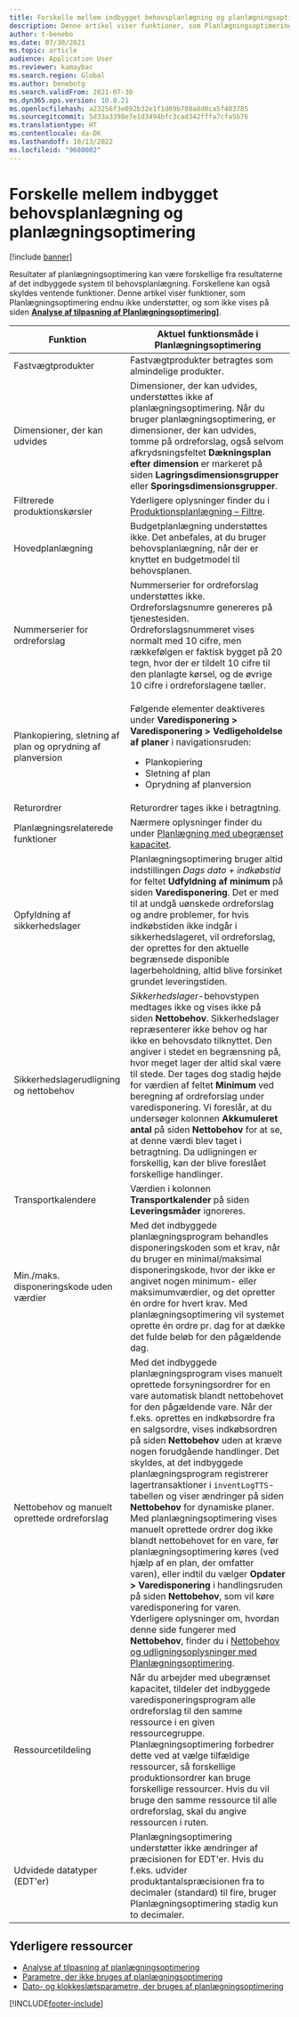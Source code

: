 ```yaml
---
title: Forskelle mellem indbygget behovsplanlægning og planlægningsoptimering
description: Denne artikel viser funktioner, som Planlægningsoptimering endnu ikke understøtter, og som ikke vises på siden for analyse af tilpasning af Planlægningsoptimering.
author: t-benebo
ms.date: 07/30/2021
ms.topic: article
audience: Application User
ms.reviewer: kamaybac
ms.search.region: Global
ms.author: benebotg
ms.search.validFrom: 2021-07-30
ms.dyn365.ops.version: 10.0.21
ms.openlocfilehash: a23256f3e092b32e1f1d09b708a8d0ca5f403785
ms.sourcegitcommit: 5d33a3398e7e1d3494bfc3cad342fffa7cfa5b76
ms.translationtype: HT
ms.contentlocale: da-DK
ms.lasthandoff: 10/13/2022
ms.locfileid: "9680002"
---
```

# <a name="differences-between-built-in-master-planning-and-planning-optimization"></a>Forskelle mellem indbygget behovsplanlægning og planlægningsoptimering

[!include [banner](../../includes/banner.md)]

Resultater af planlægningsoptimering kan være forskellige fra resultaterne af det indbyggede system til behovsplanlægning. Forskellene kan også skyldes ventende funktioner. Denne artikel viser funktioner, som Planlægningsoptimering endnu ikke understøtter, og som ikke vises på siden **[Analyse af tilpasning af Planlægningsoptimering](planning-optimization-fit-analysis.md)]**.

| Funktion | Aktuel funktionsmåde i Planlægningsoptimering |
|---|---|
| Fastvægtprodukter | Fastvægtprodukter betragtes som almindelige produkter.|
| Dimensioner, der kan udvides | Dimensioner, der kan udvides, understøttes ikke af planlægningsoptimering. Når du bruger planlægningsoptimering, er dimensioner, der kan udvides, tomme på ordreforslag, også selvom afkrydsningsfeltet **Dækningsplan efter dimension** er markeret på siden **Lagringsdimensionsgrupper** eller **Sporingsdimensionsgrupper**. |
| Filtrerede produktionskørsler | Yderligere oplysninger finder du i [Produktionsplanlægning – Filtre](production-planning.md#filters). |
| Hovedplanlægning | Budgetplanlægning understøttes ikke. Det anbefales, at du bruger behovsplanlægning, når der er knyttet en budgetmodel til behovsplanen. |
| Nummerserier for ordreforslag | Nummerserier for ordreforslag understøttes ikke. Ordreforslagsnumre genereres på tjenestesiden. Ordreforslagsnummeret vises normalt med 10 cifre, men rækkefølgen er faktisk bygget på 20 tegn, hvor der er tildelt 10 cifre til den planlagte kørsel, og de øvrige 10 cifre i ordreforslagene tæller. |
| Plankopiering, sletning af plan og oprydning af planversion | <p>Følgende elementer deaktiveres under **Varedisponering \> Varedisponering \> Vedligeholdelse af planer** i navigationsruden:</p><ul><li>Plankopiering</li><li>Sletning af plan</li><li>Oprydning af planversion</li></ul> |
| Returordrer | Returordrer tages ikke i betragtning. |
| Planlægningsrelaterede funktioner | Nærmere oplysninger finder du under [Planlægning med ubegrænset kapacitet](infinite-capacity-planning.md#limitations). |
| Opfyldning af sikkerhedslager | Planlægningsoptimering bruger altid indstillingen *Dags dato + indkøbstid* for feltet **Udfyldning af minimum** på siden **Varedisponering**. Det er med til at undgå uønskede ordreforslag og andre problemer, for hvis indkøbstiden ikke indgår i sikkerhedslageret, vil ordreforslag, der oprettes for den aktuelle begrænsede disponible lagerbeholdning, altid blive forsinket grundet leveringstiden. |
| Sikkerhedslagerudligning og nettobehov | *Sikkerhedslager*-behovstypen medtages ikke og vises ikke på siden **Nettobehov**. Sikkerhedslager repræsenterer ikke behov og har ikke en behovsdato tilknyttet. Den angiver i stedet en begrænsning på, hvor meget lager der altid skal være til stede. Der tages dog stadig højde for værdien af feltet **Minimum** ved beregning af ordreforslag under varedisponering. Vi foreslår, at du undersøger kolonnen **Akkumuleret antal** på siden **Nettobehov** for at se, at denne værdi blev taget i betragtning. Da udligningen er forskellig, kan der blive foreslået forskellige handlinger. |
| Transportkalendere | Værdien i kolonnen **Transportkalender** på siden **Leveringsmåder** ignoreres. |
| Min./maks. disponeringskode uden værdier| Med det indbyggede planlægningsprogram behandles disponeringskoden som et krav, når du bruger en minimal/maksimal disponeringskode, hvor der ikke er angivet nogen minimum- eller maksimumværdier, og det opretter én ordre for hvert krav. Med planlægningsoptimering vil systemet oprette én ordre pr. dag for at dække det fulde beløb for den pågældende dag.  |
| Nettobehov og manuelt oprettede ordreforslag | Med det indbyggede planlægningsprogram vises manuelt oprettede forsyningsordrer for en vare automatisk blandt nettobehovet for den pågældende vare. Når der f.eks. oprettes en indkøbsordre fra en salgsordre, vises indkøbsordren på siden **Nettobehov** uden at kræve nogen forudgående handlinger. Det skyldes, at det indbyggede planlægningsprogram registrerer lagertransaktioner i `inventLogTTS`-tabellen og viser ændringer på siden **Nettobehov** for dynamiske planer. Med planlægningsoptimering vises manuelt oprettede ordrer dog ikke blandt nettobehovet for en vare, før planlægningsoptimering køres (ved hjælp af en plan, der omfatter varen), eller indtil du vælger **Opdater \> Varedisponering** i handlingsruden på siden **Nettobehov**, som vil køre varedisponering for varen. Yderligere oplysninger om, hvordan denne side fungerer med **Nettobehov**, finder du i [Nettobehov og udligningsoplysninger med Planlægningsoptimering](net-requirements.md). |
| Ressourcetildeling | Når du arbejder med ubegrænset kapacitet, tildeler det indbyggede varedisponeringsprogram alle ordreforslag til den samme ressource i en given ressourcegruppe. Planlægningsoptimering forbedrer dette ved at vælge tilfældige ressourcer, så forskellige produktionsordrer kan bruge forskellige ressourcer. Hvis du vil bruge den samme ressource til alle ordreforslag, skal du angive ressourcen i ruten. |
| Udvidede datatyper (EDT'er) | Planlægningsoptimering understøtter ikke ændringer af præcisionen for EDT'er. Hvis du f.eks. udvider produktantalspræcisionen fra to decimaler (standard) til fire, bruger Planlægningsoptimering stadig kun to decimaler. |

## <a name="additional-resources"></a>Yderligere ressourcer

- [Analyse af tilpasning af planlægningsoptimering](planning-optimization-fit-analysis.md)
- [Parametre, der ikke bruges af planlægningsoptimering](not-used-parameters.md)
- [Dato- og klokkeslætsparametre, der bruges af planlægningsoptimering](date-time-used.md)

[!INCLUDE[footer-include](../../../includes/footer-banner.md)]
